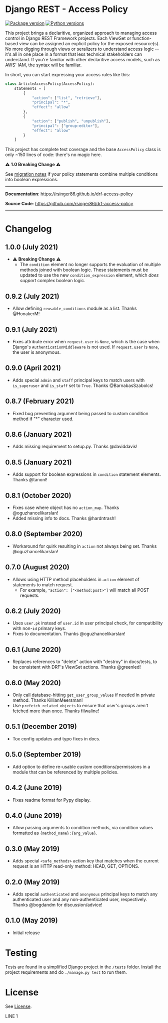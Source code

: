 # Django REST - Access Policy

[![Package version](https://badge.fury.io/py/drf-access-policy.svg)](https://pypi.python.org/pypi/drf-access-policy)
[![Python versions](https://img.shields.io/pypi/status/drf-access-policy.svg)](https://img.shields.io/pypi/status/drf-access-policy.svg/)

This project brings a declaritive, organized approach to managing access control in Django REST Framework projects. Each ViewSet or function-based view can be assigned an explicit policy for the exposed resource(s). No more digging through views or seralizers to understand access logic -- it's all in one place in a format that less technical stakeholders can understand. If you're familiar with other declaritive access models, such as AWS' IAM, the syntax will be familiar.

In short, you can start expressing your access rules like this:

```python
class ArticleAccessPolicy(AccessPolicy):
    statements = [
        {
            "action": ["list", "retrieve"],
            "principal": "*",
            "effect": "allow"
        },
        {
            "action": ["publish", "unpublish"],
            "principal": ["group:editor"],
            "effect": "allow"
        }
    ]
```

This project has complete test coverage and the base `AccessPolicy` class is only ~150 lines of code: there's no magic here.

:warning: **1.0 Breaking Change** :warning:

See [migration notes](https://rsinger86.github.io/drf-access-policy/migration_notes.html) if your policy statements combine multiple conditions into boolean expressions.

---

**Documentation**: <a href="https://rsinger86.github.io/drf-access-policy/" target="_blank">https://rsinger86.github.io/drf-access-policy</a>

**Source Code**: <a href="https://github.com/rsinger86/drf-access-policy" target="_blank">https://github.com/rsinger86/drf-access-policy</a>

---

# Changelog <a id="changelog"></a>

## 1.0.0 (July 2021)

- :warning: **Breaking Change** :warning:
  - The `condition` element no longer supports the evaluation of multiple methods joined with boolean logic. These statements must be updated to use the new `condition_expression` element, which _does support_ complex boolean logic.

## 0.9.2 (July 2021)

- Allow defining `reusable_conditions` module as a list. Thanks @HonakerM!

## 0.9.1 (July 2021)

- Fixes attribute error when `request.user` is `None`, which is the case when Django's `AuthenticationMiddleware` is not used. If `request.user` is `None`, the user is anonymous.

## 0.9.0 (April 2021)

- Adds special `admin` and `staff` principal keys to match users with `is_superuser` and `is_staff` set to `True`. Thanks @BarnabasSzabolcs!

## 0.8.7 (February 2021)

- Fixed bug preventing argument being passed to custom condition method if "\*" character used.

## 0.8.6 (January 2021)

- Adds missing requirement to setup.py. Thanks @daviddavis!

## 0.8.5 (January 2021)

- Adds support for boolean expressions in `condition` statement elements. Thanks @tanonl!

## 0.8.1 (October 2020)

- Fixes case where object has no `action_map`. Thanks @oguzhancelikarslan!
- Added missing info to docs. Thanks @hardntrash!

## 0.8.0 (September 2020)

- Workaround for quirk resulting in `action` not always being set. Thanks @oguzhancelikarslan!

## 0.7.0 (August 2020)

- Allows using HTTP method placeholders in `action` element of statements to match request.
  - For example, `"action": ["<method:post>"]` will match all POST requests.

## 0.6.2 (July 2020)

- Uses `user.pk` instead of `user.id` in user principal check, for compatibility with non-`id` primary keys.
- Fixes to documentation. Thanks @oguzhancelikarslan!

## 0.6.1 (June 2020)

- Replaces references to "delete" action with "destroy" in docs/tests, to be consistent with DRF's ViewSet actions. Thanks @greenled!

## 0.6.0 (May 2020)

- Only call database-hitting `get_user_group_values` if needed in private method. Thanks KillianMeersman!
- Use `prefetch_related_objects` to ensure that user's groups aren't fetched more than once. Thanks filwaline!

## 0.5.1 (December 2019)

- Tox config updates and typo fixes in docs.

## 0.5.0 (September 2019)

- Add option to define re-usable custom conditions/permissions in a module that can be referenced by multiple policies.

## 0.4.2 (June 2019)

- Fixes readme format for Pypy display.

## 0.4.0 (June 2019)

- Allow passing arguments to condition methods, via condition values formatted as `{method_name}:{arg_value}`.

## 0.3.0 (May 2019)

- Adds special `<safe_methods>` action key that matches when the current request is an HTTP read-only method: HEAD, GET, OPTIONS.

## 0.2.0 (May 2019)

- Adds special `authenticated` and `anonymous` principal keys to match any authenticated user and any non-authenticated user, respectively. Thanks @bogdandm for discussion/advice!

## 0.1.0 (May 2019)

- Initial release

# Testing

Tests are found in a simplified Django project in the `/tests` folder. Install the project requirements and do `./manage.py test` to run them.

# License

See [License](LICENSE.md).


LINE 1
